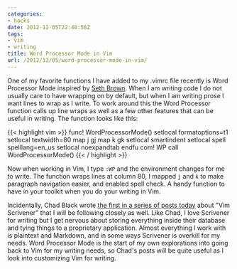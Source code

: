 ```yaml
---
categories:
- hacks
date: 2012-12-05T22:48:56Z
tags:
- vim
- writing
title: Word Processor Mode in Vim
url: /2012/12/05/word-processor-mode-in-vim/
---
```


One of my favorite functions I have added to
my .vimrc file recently is Word Processor Mode inspired by [Seth
Brown](http://www.drbunsen.org/writing-in-vim.html). When I am writing
code I do not usually care to have wrapping on by default, but when I
am writing prose I want lines to wrap as I write. To work around this
the Word Processor function calls up line wraps as well as a few other
features that can be useful in writing. The function looks like this:

{{< highlight vim >}}
func! WordProcessorMode()
    setlocal formatoptions=t1
    setlocal textwidth=80
    map j gj
    map k gk
    setlocal smartindent
    setlocal spell spelllang=en_us
    setlocal noexpandtab
endfu
com! WP call WordProcessorMode()
{{< / highlight >}}

Now when working in Vim, I type <code>:WP</code> and the environment changes for me to write. 
The function wraps lines at column 80, I mapped <code>j</code> and <code>k</code> 
to make paragraph navigation easier, and enabled spell check. A
handy function to have in your toolkit when you do your writing in Vim.

Incidentally, Chad Black wrote [the first in a series of posts today](http://parezcoydigo.wordpress.com/2012/12/05/vim-scrivener/) about "Vim Scrivener" that I will be following
closely as well. Like Chad, I love Scrivener for writing but I get nervous about
storing everything inside their database and tying things to a proprietary
application. Almost everything I work with is
plaintext and Markdown, and in some ways Scrivener is overkill for my needs.
Word Processor Mode is the start of my own explorations into going back to Vim
for my writing needs, so Chad's posts will be quite useful as I look into
	customizing Vim for writing.
